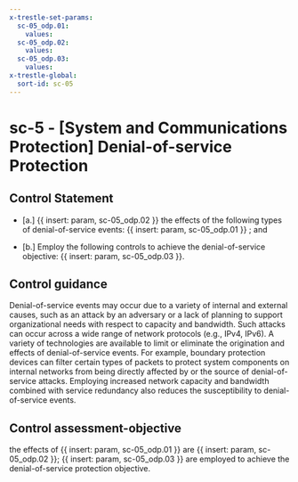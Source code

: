 ```yaml
---
x-trestle-set-params:
  sc-05_odp.01:
    values:
  sc-05_odp.02:
    values:
  sc-05_odp.03:
    values:
x-trestle-global:
  sort-id: sc-05
---
```


# sc-5 - \[System and Communications Protection\] Denial-of-service Protection

## Control Statement

- \[a.\] {{ insert: param, sc-05_odp.02 }} the effects of the following types of denial-of-service events: {{ insert: param, sc-05_odp.01 }} ; and

- \[b.\] Employ the following controls to achieve the denial-of-service objective: {{ insert: param, sc-05_odp.03 }}.

## Control guidance

Denial-of-service events may occur due to a variety of internal and external causes, such as an attack by an adversary or a lack of planning to support organizational needs with respect to capacity and bandwidth. Such attacks can occur across a wide range of network protocols (e.g., IPv4, IPv6). A variety of technologies are available to limit or eliminate the origination and effects of denial-of-service events. For example, boundary protection devices can filter certain types of packets to protect system components on internal networks from being directly affected by or the source of denial-of-service attacks. Employing increased network capacity and bandwidth combined with service redundancy also reduces the susceptibility to denial-of-service events.

## Control assessment-objective

the effects of {{ insert: param, sc-05_odp.01 }} are {{ insert: param, sc-05_odp.02 }};
{{ insert: param, sc-05_odp.03 }} are employed to achieve the denial-of-service protection objective.
